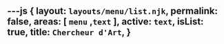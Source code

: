 ---js
{
  layout: `layouts/menu/list.njk`,
  permalink: false,
  areas:  [ `menu` ,`text` ],
  active: `text`,
  isList: true,
  title:  `Chercheur d'Art`,
}
---

